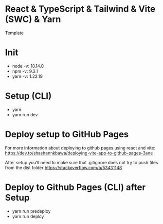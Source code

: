 # React & TypeScript & Tailwind & Vite (SWC) & Yarn
Template

# Init
- node -v: 18.14.0
- npm -v: 9.3.1
- yarn -v: 1.22.19

# Setup (CLI)
- yarn
- yarn run dev

# Deploy setup to GitHub Pages

For more information about deploying to github pages using react and vite: 
https://dev.to/shashannkbawa/deploying-vite-app-to-github-pages-3ane

After setup you'll need to make sure that .gitignore does not try to push files from the dist folder
https://stackoverflow.com/a/53431148

# Deploy to Github Pages (CLI) after Setup
- yarn run predeploy
- yarn run deploy
